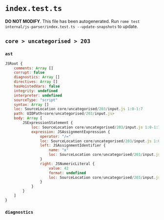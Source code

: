 # `index.test.ts`

**DO NOT MODIFY**. This file has been autogenerated. Run `rome test internal/js-parser/index.test.ts --update-snapshots` to update.

## `core > uncategorised > 203`

### `ast`

```javascript
JSRoot {
	comments: Array []
	corrupt: false
	diagnostics: Array []
	directives: Array []
	hasHoistedVars: false
	integrity: undefined
	interpreter: undefined
	sourceType: "script"
	syntax: Array []
	loc: SourceLocation core/uncategorised/203/input.js 1:0-1:7
	path: UIDPath<core/uncategorised/203/input.js>
	body: Array [
		JSExpressionStatement {
			loc: SourceLocation core/uncategorised/203/input.js 1:0-1:7
			expression: JSAssignmentExpression {
				operator: "/="
				loc: SourceLocation core/uncategorised/203/input.js 1:0-1:7
				left: JSAssignmentIdentifier {
					name: "x"
					loc: SourceLocation core/uncategorised/203/input.js 1:0-1:1 (x)
				}
				right: JSNumericLiteral {
					value: 42
					format: undefined
					loc: SourceLocation core/uncategorised/203/input.js 1:5-1:7
				}
			}
		}
	]
}
```

### `diagnostics`

```

```
